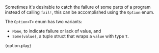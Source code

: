 Sometimes it's desirable to catch the failure of some parts of a program
instead of calling `fail!`, this can be accomplished using the `Option` enum.

The `Option<T>` enum has two variants:

* `None`, to indicate failure or lack of value, and
* `Some(value)`, a tuple struct that wraps a `value` with type `T`.

{option.play}
